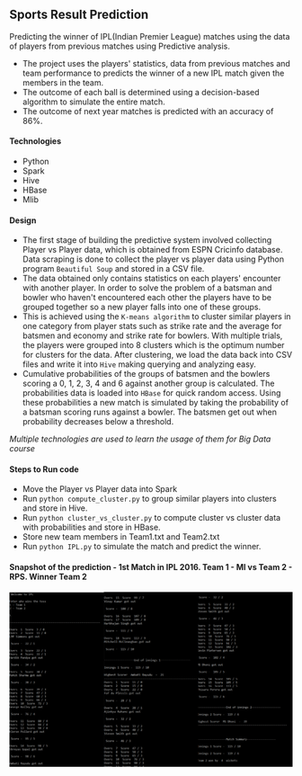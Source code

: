 ## Sports Result Prediction
Predicting the winner of IPL(Indian Premier League) matches using the data of players from previous matches using Predictive analysis.

- The project uses the players' statistics, data from previous matches and team performance to predicts the winner of a new IPL match given the members in the team.
- The outcome of each ball is determined using a decision-based algorithm to simulate the entire match. 
- The outcome of next year matches is predicted with an accuracy of 86%.

#### Technologies
- Python 
- Spark
- Hive
- HBase
- Mlib

#### Design
- The first stage of building the predictive system involved collecting Player vs Player data, which is obtained from ESPN Cricinfo database. Data scraping is done to collect the player vs player data using Python program `Beautiful Soup` and stored in a CSV file. 
- The data obtained only contains statistics on each players' encounter with another player. In order to solve the problem of a batsman and bowler who haven't encountered each other the players have to be grouped together so a new player falls into one of these groups.
- This is achieved using the `K-means algorithm` to cluster similar players in one category from player stats such as strike rate and the average for batsmen and economy and strike rate for bowlers. With multiple trials, the players were grouped into 8 clusters which is the optimum number for clusters for the data. After clustering, we load the data back into CSV files and write it into `Hive` making querying and analyzing easy. 
- Cumulative probabilities of the groups of batsmen and the bowlers scoring a 0, 1, 2, 3, 4 and 6 against another group is calculated. The probabilities data is loaded into `HBase` for quick random access. Using these probabilities a new match is simulated by taking the probability of a batsman scoring runs against a bowler. The batsmen get out when probability decreases below a threshold. 

*Multiple technologies are used to learn the usage of them for Big Data course*

#### Steps to Run code
- Move the Player vs Player data into Spark
- Run `python compute_cluster.py` to group similar players into clusters and store in Hive.
- Run `python cluster_vs_cluster.py` to compute cluster vs cluster data with probabilities and store in HBase.
- Store new team members in Team1.txt and Team2.txt
- Run `python IPL.py` to simulate the match and predict the winner.

#### Snapshot of the prediction - 1st Match in IPL 2016. Team 1 - MI vs Team 2 - RPS. Winner Team 2

![](https://github.com/shreyas-gopalakrishna/Sports-Result-Prediction/blob/master/IPL%20Prediction/IPL.png)

